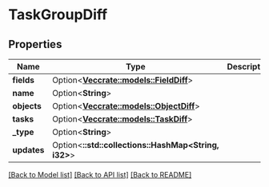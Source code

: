 # TaskGroupDiff

## Properties

| Name        | Type                                                        | Description | Notes      |
| ----------- | ----------------------------------------------------------- | ----------- | ---------- |
| **fields**  | Option<[**Vec<crate::models::FieldDiff>**](FieldDiff.md)>   |             | [optional] |
| **name**    | Option<**String**>                                          |             | [optional] |
| **objects** | Option<[**Vec<crate::models::ObjectDiff>**](ObjectDiff.md)> |             | [optional] |
| **tasks**   | Option<[**Vec<crate::models::TaskDiff>**](TaskDiff.md)>     |             | [optional] |
| **\_type**  | Option<**String**>                                          |             | [optional] |
| **updates** | Option<**::std::collections::HashMap<String, i32>**>        |             | [optional] |

[[Back to Model list]](../README.md#documentation-for-models)
[[Back to API list]](../README.md#documentation-for-api-endpoints)
[[Back to README]](../README.md)
